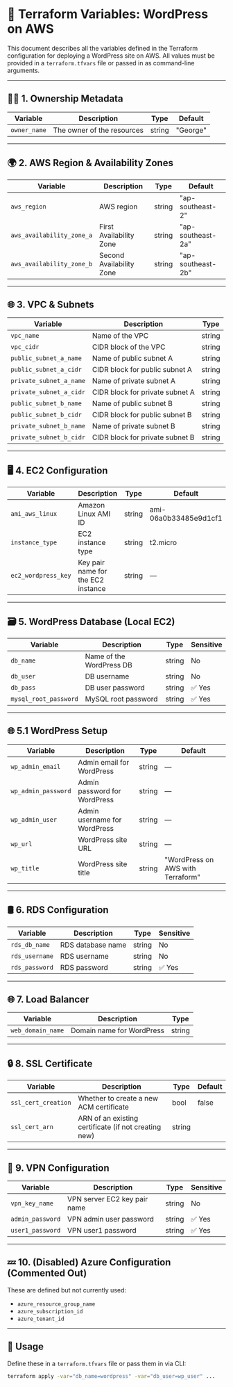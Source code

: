 # 📘 Terraform Variables: WordPress on AWS

This document describes all the variables defined in the Terraform configuration for deploying a WordPress site on AWS. All values must be provided in a `terraform.tfvars` file or passed in as command-line arguments.

---

## 🧑‍💼 1. Ownership Metadata

| Variable       | Description                | Type   | Default |
|----------------|----------------------------|--------|---------|
| `owner_name`   | The owner of the resources | string | "George" |

---

## 🌍 2. AWS Region & Availability Zones

| Variable                   | Description                          | Type   | Default           |
|----------------------------|--------------------------------------|--------|-------------------|
| `aws_region`              | AWS region                           | string | "ap-southeast-2"  |
| `aws_availability_zone_a` | First Availability Zone              | string | "ap-southeast-2a" |
| `aws_availability_zone_b` | Second Availability Zone             | string | "ap-southeast-2b" |

---

## 🌐 3. VPC & Subnets

| Variable                  | Description                          | Type   |
|---------------------------|--------------------------------------|--------|
| `vpc_name`               | Name of the VPC                      | string |
| `vpc_cidr`               | CIDR block of the VPC                | string |
| `public_subnet_a_name`   | Name of public subnet A              | string |
| `public_subnet_a_cidr`   | CIDR block for public subnet A       | string |
| `private_subnet_a_name`  | Name of private subnet A             | string |
| `private_subnet_a_cidr`  | CIDR block for private subnet A      | string |
| `public_subnet_b_name`   | Name of public subnet B              | string |
| `public_subnet_b_cidr`   | CIDR block for public subnet B       | string |
| `private_subnet_b_name`  | Name of private subnet B             | string |
| `private_subnet_b_cidr`  | CIDR block for private subnet B      | string |

---

## 🖥️ 4. EC2 Configuration

| Variable            | Description                         | Type   | Default     |
|---------------------|-------------------------------------|--------|-------------|
| `ami_aws_linux`     | Amazon Linux AMI ID                 | string | ami-06a0b33485e9d1cf1 |
| `instance_type`     | EC2 instance type                   | string | t2.micro    |
| `ec2_wordpress_key` | Key pair name for the EC2 instance  | string | —           |

---

## 🗃️ 5. WordPress Database (Local EC2)

| Variable              | Description                      | Type    | Sensitive |
|-----------------------|----------------------------------|---------|-----------|
| `db_name`             | Name of the WordPress DB         | string  | No        |
| `db_user`             | DB username                      | string  | No        |
| `db_pass`             | DB user password                 | string  | ✅ Yes    |
| `mysql_root_password`| MySQL root password              | string  | ✅ Yes    |

---

## 🌐 5.1 WordPress Setup

| Variable            | Description                         | Type   | Default                               |
|---------------------|-------------------------------------|--------|---------------------------------------|
| `wp_admin_email`    | Admin email for WordPress           | string | —                                     |
| `wp_admin_password` | Admin password for WordPress        | string | —                                     |
| `wp_admin_user`     | Admin username for WordPress        | string | —                                     |
| `wp_url`            | WordPress site URL                  | string | —                                     |
| `wp_title`          | WordPress site title                | string | "WordPress on AWS with Terraform"     |

---

## 🛢️ 6. RDS Configuration

| Variable        | Description                    | Type   | Sensitive |
|-----------------|--------------------------------|--------|-----------|
| `rds_db_name`   | RDS database name              | string | No        |
| `rds_username`  | RDS username                   | string | No        |
| `rds_password`  | RDS password                   | string | ✅ Yes    |

---

## 🌐 7. Load Balancer

| Variable            | Description                         | Type   |
|---------------------|-------------------------------------|--------|
| `web_domain_name`   | Domain name for WordPress           | string |

---

## 🔒 8. SSL Certificate

| Variable            | Description                                             | Type  | Default |
|---------------------|---------------------------------------------------------|-------|---------|
| `ssl_cert_creation` | Whether to create a new ACM certificate                | bool  | false   |
| `ssl_cert_arn`      | ARN of an existing certificate (if not creating new)   | string|

---

## 🔐 9. VPN Configuration

| Variable          | Description                      | Type   | Sensitive |
|-------------------|----------------------------------|--------|-----------|
| `vpn_key_name`    | VPN server EC2 key pair name     | string | No        |
| `admin_password`  | VPN admin user password          | string | ✅ Yes    |
| `user1_password`  | VPN user1 password               | string | ✅ Yes    |

---

## 💤 10. (Disabled) Azure Configuration (Commented Out)

These are defined but not currently used:

- `azure_resource_group_name`
- `azure_subscription_id`
- `azure_tenant_id`

---

## 📌 Usage

Define these in a `terraform.tfvars` file or pass them in via CLI:

```bash
terraform apply -var="db_name=wordpress" -var="db_user=wp_user" ...

